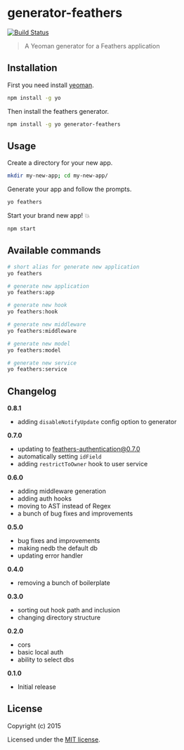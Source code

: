 # generator-feathers

[![Build Status](https://travis-ci.org/feathersjs/generator-feathers.png?branch=master)](https://travis-ci.org/feathersjs/generator-feathers)

> A Yeoman generator for a Feathers application

## Installation

First you need install [yeoman](http://yeoman.io/).

```bash
npm install -g yo
```

Then install the feathers generator.

```bash
npm install -g yo generator-feathers
```

## Usage

Create a directory for your new app.

```bash
mkdir my-new-app; cd my-new-app/
```

Generate your app and follow the prompts.

```bash
yo feathers
```

Start your brand new app! 💥

```bash
npm start
```

## Available commands

```bash
# short alias for generate new application
yo feathers

# generate new application
yo feathers:app

# generate new hook
yo feathers:hook

# generate new middleware
yo feathers:middleware

# generate new model
yo feathers:model

# generate new service
yo feathers:service
```


## Changelog

__0.8.1__

- adding `disableNotifyUpdate` config option to generator


__0.7.0__

- updating to feathers-authentication@0.7.0
- automatically setting `idField`
- adding `restrictToOwner` hook to user service

__0.6.0__

- adding middleware generation
- adding auth hooks
- moving to AST instead of Regex
- a bunch of bug fixes and improvements

__0.5.0__

- bug fixes and improvements
- making nedb the default db
- updating error handler

__0.4.0__

- removing a bunch of boilerplate

__0.3.0__

- sorting out hook path and inclusion
- changing directory structure

__0.2.0__

- cors
- basic local auth
- ability to select dbs

__0.1.0__

- Initial release

## License

Copyright (c) 2015

Licensed under the [MIT license](LICENSE).
